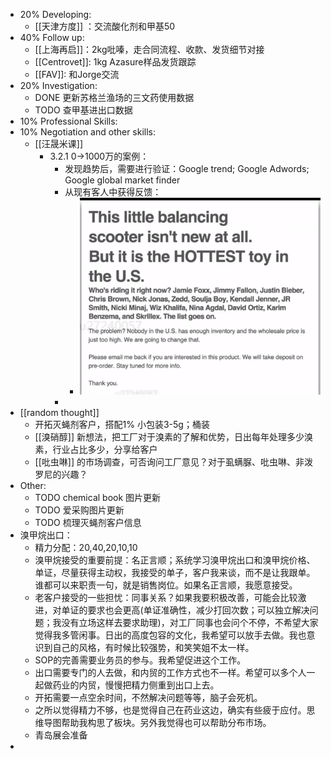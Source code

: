 - 20% Developing:
	- [[天津方度]] ：交流酸化剂和甲基50
- 40% Follow up:
	- [[上海再启]]：2kg吡嗪，走合同流程、收款、发货细节对接
	- [[Centrovet]]: 1kg Azasure样品发货跟踪
	- [[FAV]]: 和Jorge交流
- 20% Investigation:
	- DONE 更新苏格兰渔场的三文药使用数据
	- TODO 查甲基进出口数据
- 10% Professional Skills:
- 10% Negotiation and other skills:
	- [[汪晟米课]]
		- 3.2.1 0->1000万的案例：
			- 发现趋势后，需要进行验证：Google trend; Google Adwords; Google global market finder
			- 从现有客人中获得反馈：
				- ![image.png](../assets/image_1666879514765_0.png)
			-
- [[random thought]]
	- 开拓灭蝇剂客户，搭配1% 小包装3-5g；桶装
	- [[溴硝醇]] 新想法，把工厂对于溴素的了解和优势，日出每年处理多少溴素，行业占比多少，分享给客户
	- [[吡虫啉]] 的市场调查，可否询问工厂意见？对于虱螨脲、吡虫啉、非泼罗尼的兴趣？
- Other:
	- TODO chemical book 图片更新
	- TODO 爱采购图片更新
	- TODO 梳理灭蝇剂客户信息
- 溴甲烷出口：
	- 精力分配：20,40,20,10,10
	- 溴甲烷接受的重要前提：名正言顺；系统学习溴甲烷出口和溴甲烷价格、单证，尽量获得主动权，我接受的单子，客户我来谈，而不是让我跟单。谁都可以来职责一句，就是销售岗位。如果名正言顺，我愿意接受。
	- 老客户接受的一些担忧：同事关系？如果我要积极改善，可能会比较激进，对单证的要求也会更高(单证准确性，减少打回次数；可以独立解决问题；我没有立场这样去要求助理)，对工厂同事也会问个不停，不希望大家觉得我多管闲事。日出的高度包容的文化，我希望可以放手去做。我也意识到自己的风格，有时候比较强势，和笑笑姐不太一样。
	- SOP的完善需要业务员的参与。我希望促进这个工作。
	- 出口需要专门的人去做，和内贸的工作方式也不一样。希望可以多个人一起做药业的内贸，慢慢把精力侧重到出口上去。
	- 开拓需要一点空余时间，不然解决问题等等，脑子会死机。
	- 之所以觉得精力不够，也是觉得自己在药业这边，确实有些疲于应付。思维导图帮助我构思了板块。另外我觉得也可以帮助分布市场。
	- 青岛展会准备
-